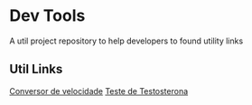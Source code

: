 # Dev Tools
A util project repository to help developers to found utility links

## Util Links
[Conversor de velocidade](https://conversordevelocidade.com.br)
[Teste de Testosterona](https://onlinetestosteronetest.com)
